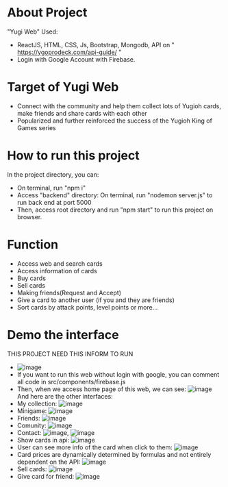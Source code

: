 # **About Project**

"Yugi Web"
Used: 
- ReactJS, HTML, CSS, Js, Bootstrap, Mongodb, API on " https://ygoprodeck.com/api-guide/ "
- Login with Google Account with Firebase.

# **Target of Yugi Web**

- Connect with the community and help them collect lots of Yugioh cards, make friends and share cards with each other
- Popularized and further reinforced the success of the Yugioh King of Games series

# **How to run this project**

In the project directory, you can:
- On terminal, run "npm i"
- Access "backend" directory: On terminal, run "nodemon server.js" to run back end at port 5000 
- Then, access root directory and run "npm start" to run this project on browser.

# **Function**

- Access web and search cards
- Access information of cards
- Buy cards
- Sell cards
- Making friends(Request and Accept)
- Give a card to another user (if you and they are friends)
- Sort cards by attack points, level points or more...

# **Demo the interface**
THIS PROJECT NEED THIS INFORM TO RUN
- ![image](https://github.com/user-attachments/assets/fcb05a0a-00f7-45dd-b3d9-c4d00156078b)
- If you want to run this web without login with google, you can comment all code in src/components/firebase.js
- Then, when we access home page of this web, we can see: ![image](https://github.com/user-attachments/assets/7687afed-2546-4d41-af40-dfe73fb8e7ab)
And here are the other interfaces:
- My collection: ![image](https://github.com/user-attachments/assets/03d5a707-0392-4952-abda-2701fb05412b)
- Minigame: ![image](https://github.com/user-attachments/assets/84ce32da-5dd7-435c-9914-9514c74235e0)
- Friends: ![image](https://github.com/user-attachments/assets/83173c1e-e01c-47f4-9129-130d1e747c7d)
- Comunity: ![image](https://github.com/user-attachments/assets/6f5779cf-c3e2-4eb5-8713-2e0ebcc61666)
- Contact: ![image](https://github.com/user-attachments/assets/26ab6884-8d0e-42ae-ac2c-904f07ea935b), ![image](https://github.com/user-attachments/assets/65f02ba7-3a52-4f82-aea6-80dc3f529de9)
- Show cards in api: ![image](https://github.com/user-attachments/assets/a453a85a-226e-448d-9201-755cb6a0a239)
- User can see more info of the card when click to them: ![image](https://github.com/user-attachments/assets/7bf08ae8-3b4b-40fb-ba05-0506f09101a2)
- Card prices are dynamically determined by formulas and not entirely dependent on the API: ![image](https://github.com/user-attachments/assets/0c824c2b-75d7-4413-a9df-c8e3226dc017)
- Sell cards: ![image](https://github.com/user-attachments/assets/37df260d-573b-4141-9775-ee36d6336563)
- Give card for friend: ![image](https://github.com/user-attachments/assets/22905ba7-ab29-479b-8f45-091fbf212412)


 







